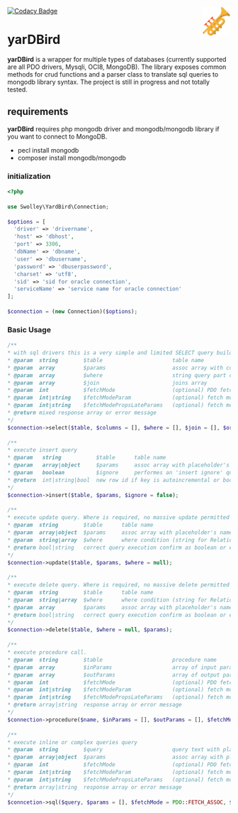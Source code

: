 [![Codacy Badge](https://api.codacy.com/project/badge/Grade/50d78b0ce43246178e002afc66dd6706)](https://www.codacy.com/manual/swolley/yardbird?utm_source=github.com&amp;utm_medium=referral&amp;utm_content=swolley/yardbird&amp;utm_campaign=Badge_Grade)
<img src="images/yardbird-icon-64x64.png" align="right"/>

# yarDBird
**yarDBird** is a wrapper for multiple types of databases (currently supported are all PDO drivers, Mysqli, OCI8, MongoDB). The library exposes common methods for crud functions and a parser class to translate sql queries to mongodb library syntax.
The project is still in progress and not totally tested.

## requirements
**yarDBird** requires php mongodb driver and mongodb/mongodb library if you want to connect to MongoDB.
* pecl install mongodb
* composer install mongodb/mongodb

### initialization
```php
<?php

use Swolley\YardBird\Connection;

$options = [
  'driver' => 'drivername',
  'host' => 'dbhost',
  'port' => 3306,
  'dbName' => 'dbname',
  'user' => 'dbusername',
  'password' => 'dbuserpassword',
  'charset' => 'utf8',
  'sid' => 'sid for oracle connection',
  'serviceName' => 'service name for oracle connection'
];

$connection = (new Connection)($options);
```
### Basic Usage
```php
/**
* with sql drivers this is a very simple and limited SELECT query builder whit list of fields and AND-separated where clauses
* @param  string		$table						table name
* @param  array 		$params 					assoc array with columns'name 
* @param  array 		$where  					string query part or assoc array with placeholder's name and relative values. Logical separator between elements will be AND
* @param  array 		$join 						joins array
* @param  int 			$fetchMode  				(optional) PDO fetch mode. default = associative array
* @param  int|string	$fetchModeParam 			(optional) fetch mode param (ex. integer for FETCH_COLUMN, strin for FETCH_CLASS)
* @param  int|string	$fetchModePropsLateParams	(optional) fetch mode param to class contructor
* @return mixed	response array or error message
*/
$connection->select($table, $columns = [], $where = [], $join = [], $orderBy = [], $limit = null, $fetchMode = Connection::FETCH_ASSOC, $fetchModeParam = 0, $fetchPropsLateParams = []);

/**
* execute insert query
* @param   string  			$table		table name
* @param   array|object		$params		assoc array with placeholder's name and relative values
* @param   boolean			$ignore		performes an 'insert ignore' query
* @return  int|string|bool	new row id if key is autoincremental or boolean
*/
$connection->insert($table, $params, $ignore = false);

/**
* execute update query. Where is required, no massive update permitted
* @param  string		$table		table name
* @param  array|object	$params		assoc array with placeholder's name and relative values
* @param  string|array	$where		where condition (string for Relational Dbs, array for Mongo). no placeholders permitted
* @return bool|string	correct query execution confirm as boolean or error message
*/
$connection->update($table, $params, $where = null);

/**
* execute delete query. Where is required, no massive delete permitted
* @param  string		$table		table name
* @param  string|array	$where		where condition (string for Relational Dbs, array for Mongo). no placeholders permitted
* @param  array			$params		assoc array with placeholder's name and relative values for where condition
* @return bool|string	correct query execution confirm as boolean or error message
*/
$connection->delete($table, $where = null, $params);

/**
* execute procedure call.
* @param  string		$table						procedure name
* @param  array			$inParams					array of input parameters
* @param  array			$outParams					array of output parameters
* @param  int			$fetchMode					(optional) PDO fetch mode. default = associative array
* @param  int|string	$fetchModeParam				(optional) fetch mode param (ex. integer for FETCH_COLUMN, strin for FETCH_CLASS)
* @param  int|string	$fetchModePropsLateParams	(optional) fetch mode param to class contructor
* @return array|string	response array or error message
*/
$connection->procedure($name, $inParams = [], $outParams = [], $fetchMode = Connection::FETCH_ASSOC, $fetchModeParam = 0, $fetchPropsLateParams = []);

/**
* execute inline or complex queries query
* @param  string		$query						query text with placeholders
* @param  array|object	$params						assoc array with placeholder's name and relative values
* @param  int			$fetchMode					(optional) PDO fetch mode. default = associative array
* @param  int|string	$fetchModeParam				(optional) fetch mode param (ex. integer for FETCH_COLUMN, strin for FETCH_CLASS)
* @param  int|string	$fetchModePropsLateParams	(optional) fetch mode param to class contructor
* @return array|string	response array or error message
*/
$conncetion->sql($query, $params = [], $fetchMode = PDO::FETCH_ASSOC, $fetchModeParam = 0, $fetchPropsLateParams = []);
```
